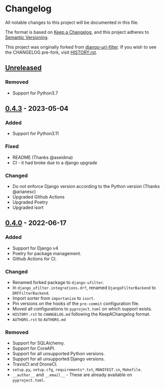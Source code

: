 # Changelog

All notable changes to this project will be documented in this file.

The format is based on [Keep a Changelog](https://keepachangelog.com/en/1.0.0/),
and this project adheres to [Semantic Versioning](https://semver.org/spec/v2.0.0.html).

This project was originally forked from [django-url-filter](https://github.com/miki725/django-url-filter). If you wish to see the CHANGELOG pre-fork, visit [HISTORY.rst](https://github.com/miki725/django-url-filter/blob/master/HISTORY.rst).

## [Unreleased]

### Removed

-   Support for Python3.7

## [0.4.3] - 2023-05-04

### Added

-   Support for Python3.11

### Fixed

-   README (Thanks @aseidma)
-   CI - it had broke due to a django upgrade

### Changed

-   Do not enforce Django version according to the Python version (Thanks @arianesc)
-   Upgraded Github Actions
-   Upgraded Poetry
-   Upgraded isort


## [0.4.0] - 2022-06-17

### Added

-   Support for Django v4
-   Poetry for package management.
-   Github Actions for CI.

### Changed

-   Renamed forked package to `django-ufilter`.
-   In `django_ufilter.integrations.drf`, renamed `DjangoFilterBackend` to `DRFFilterBackend`.
-   Import sorter from `importanize` to `isort`.
-   Pin versions on the hooks of the `pre-commit` configuration file.
-   Moved all configurations to `pyproject.toml` on which support exists.
-   `HISTORY.rst` to `CHANGELOG.md` following the KeepAChangelog format.
-   `AUTHORS.rst` to `AUTHORS.md`

### Removed

-   Support for SQLAlchemy.
-   Support for CoreAPI.
-   Support for all unsupported Python versions.
-   Support for all unsupported Django versions.
-   TravisCI and DroneCI.
-   `setup.py`, `setup.cfg`, `requirements*.txt`, `MANIFEST.in`, `Makefile`.
-   `__author__` and `__email__` - These are already available on `pyproject.toml`.

[Unreleased]: https://github.com/Qu4tro/django-ufilter/compare/v0.4.3...HEAD
[0.4.3]: https://github.com/Qu4tro/django-ufilter/releases/tag/v0.4.3
[0.4.0]: https://github.com/Qu4tro/django-ufilter/releases/tag/v0.4.0
